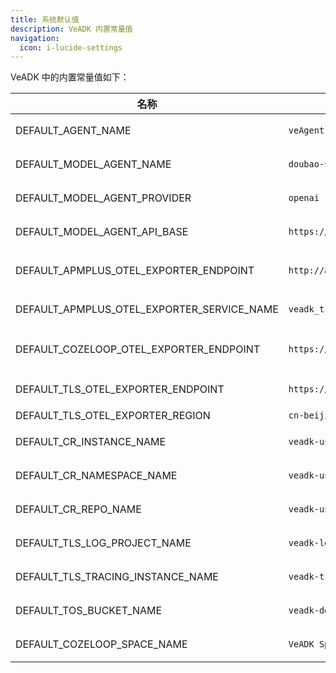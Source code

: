 ```yaml
---
title: 系统默认值
description: VeADK 内置常量值
navigation:
  icon: i-lucide-settings
---
```


VeADK 中的内置常量值如下：

| 名称 | 值 | 释义 |
|------|----|------|
| DEFAULT_AGENT_NAME | `veAgent` | Agent 的缺省名称 |
| DEFAULT_MODEL_AGENT_NAME | `doubao-seed-1-6-250615` | Agent 的推理模型名称 |
| DEFAULT_MODEL_AGENT_PROVIDER | `openai` | Agent 的推理模型提供商 |
| DEFAULT_MODEL_AGENT_API_BASE | `https://ark.cn-beijing.volces.com/api/v1/` | 模型 API 基础地址 |
| DEFAULT_APMPLUS_OTEL_EXPORTER_ENDPOINT | `http://apmplus-cn-beijing.volces.com:4317` | APMPlus OpenTelemetry Trace 导出地址 |
| DEFAULT_APMPLUS_OTEL_EXPORTER_SERVICE_NAME | `veadk_tracing` | APMPlus 服务名 |
| DEFAULT_COZELOOP_OTEL_EXPORTER_ENDPOINT | `https://api.coze.cn/v1/loop/opentelemetry/v1/traces` | CozeLoop OTEL Trace 上报地址 |
| DEFAULT_TLS_OTEL_EXPORTER_ENDPOINT | `https://tls-cn-beijing.volces.com:4318/v1/traces` | TLS Trace 上报地址 |
| DEFAULT_TLS_OTEL_EXPORTER_REGION | `cn-beijing` | TLS 区域 |
| DEFAULT_CR_INSTANCE_NAME | `veadk-user-instance` | 容器镜像仓库实例名 |
| DEFAULT_CR_NAMESPACE_NAME | `veadk-user-namespace` | 容器镜像仓库命名空间 |
| DEFAULT_CR_REPO_NAME | `veadk-user-repo` | 容器镜像仓库名称 |
| DEFAULT_TLS_LOG_PROJECT_NAME | `veadk-logs` | TLS 日志项目名称 |
| DEFAULT_TLS_TRACING_INSTANCE_NAME | `veadk-tracing` | TLS Tracing 实例名称 |
| DEFAULT_TOS_BUCKET_NAME | `veadk-default-bucket` | 默认 TOS 存储桶名称 |
| DEFAULT_COZELOOP_SPACE_NAME | `VeADK Space` | CozeLoop 空间名称 |
